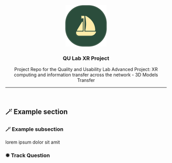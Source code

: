 <div align="center">
   <img src=".github/assets/images/logo.svg" height="130px" alt="QU Lab XR Project">

**<h3>QU Lab XR Project</h3>**

   <p align="center">
   Project Repo for the Quality and Usability Lab Advanced Project: XR computing and information transfer
across the network - 3D Models Transfer
   </p>

</div>

---

<br>

## 🪄 Example section

### 🪄 Example subsection

lorem ipsum dolor sit amit

### ✹ Track Question
